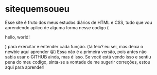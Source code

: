 # sitequemsoueu
Esse site é fruto dos meus estudos diários de HTML e CSS, tudo que vou aprendendo aplico de alguma forma nesse codigo (<p>hello, world!<p>) para exercitar e entender cada função. (tá feio? eu sei, mas deixa o newbie aqui aprender 😜)
Essa não é a primeira versão, pois antes não sabia usar o GITHUB ainda, mas é isso.
Se você está vendo isso e sentiu pena do meu codigo, sinta-se a vontade de me sugerir correções, estou aqui para aprender!

